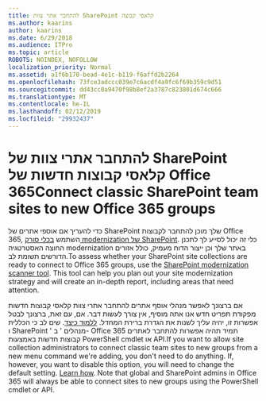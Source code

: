 ```yaml
---
title: להתחבר אתר צוות SharePoint קלאסי קבוצה
ms.author: kaarins
author: kaarins
ms.date: 6/29/2018
ms.audience: ITPro
ms.topic: article
ROBOTS: NOINDEX, NOFOLLOW
localization_priority: Normal
ms.assetid: a1f6b170-bead-4e1c-b119-f6affd2b2264
ms.openlocfilehash: 73fce3adccc039e7c6acdf4a9fc6f69b359c9d51
ms.sourcegitcommit: dd43cc0a9470f98b8ef2a3787c823801d674c666
ms.translationtype: MT
ms.contentlocale: he-IL
ms.lasthandoff: 02/12/2019
ms.locfileid: "29932437"
---
```

# <a name="connect-classic-sharepoint-team-sites-to-new-office-365-groups"></a><span data-ttu-id="529f1-102">להתחבר אתרי צוות של SharePoint קלאסי קבוצות חדשות של Office 365</span><span class="sxs-lookup"><span data-stu-id="529f1-102">Connect classic SharePoint team sites to new Office 365 groups</span></span>

<span data-ttu-id="529f1-p101">כדי להעריך אם אוספי אתרים של SharePoint שלך מוכן להתחבר לקבוצות Office 365, השתמש [בכלי סורק modernization של SharePoint](https://go.microsoft.com/fwlink/?linkid=873066). כלי זה יכול לסייע לך לתכנן החוצה האסטרטגיה modernization באתר שלך וכן ייצור הדוח מעמיק, כולל אזורים הדורשים תשומת לב.</span><span class="sxs-lookup"><span data-stu-id="529f1-p101">To assess whether your SharePoint site collections are ready to connect to Office 365 groups, use the [SharePoint modernization scanner tool](https://go.microsoft.com/fwlink/?linkid=873066). This tool can help you plan out your site modernization strategy and will create an in-depth report, including areas that need attention.</span></span>
  
<span data-ttu-id="529f1-p102">אם ברצונך לאפשר מנהלי אוסף אתרים להתחבר אתרי צוות קלאסי קבוצות חדשות מפקודת תפריט חדש אנו אתה מוסיף, אין צורך לעשות דבר. אם, עם זאת, ברצונך לבטל אפשרות זו, יהיה עליך לשנות את הגדרת ברירת המחדל. [ללמוד כיצד](https://go.microsoft.com/fwlink/?linkid=2004316). שים לב כי הכללית ו SharePoint ' מנהלים ' ב- Office 365 תמיד תהיה אפשרות להתחבר לאתרים קבוצות חדשות באמצעות PowerShell cmdlet או API.</span><span class="sxs-lookup"><span data-stu-id="529f1-p102">If you want to allow site collection administrators to connect classic team sites to new groups from a new menu command we're adding, you don't need to do anything. If, however, you want to disable this option, you will need to change the default setting. [Learn how](https://go.microsoft.com/fwlink/?linkid=2004316). Note that global and SharePoint admins in Office 365 will always be able to connect sites to new groups using the PowerShell cmdlet or API.</span></span>
  

